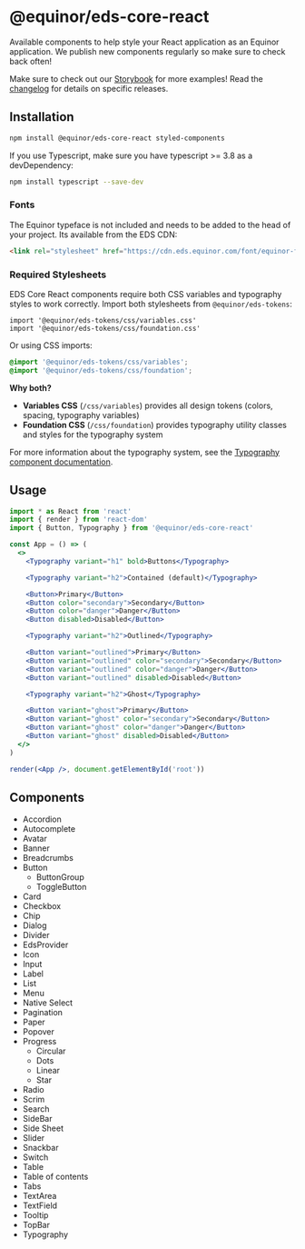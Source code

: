 # @equinor/eds-core-react

Available components to help style your React application as an Equinor application. We publish new components regularly so make sure to check back often!

Make sure to check out our [Storybook](https://storybook.eds.equinor.com/) for more examples!
Read the [changelog](https://github.com/equinor/design-system/blob/main/packages/eds-core-react/CHANGELOG.md) for details on specific releases.

## Installation

```sh
npm install @equinor/eds-core-react styled-components
```
If you use Typescript, make sure you have typescript >= 3.8 as a devDependency:
```sh
npm install typescript --save-dev
```

### Fonts

 The Equinor typeface is not included and needs to be added to the head of your project. Its available from the EDS CDN:

```html
<link rel="stylesheet" href="https://cdn.eds.equinor.com/font/equinor-font.css" />
```

### Required Stylesheets

EDS Core React components require both CSS variables and typography styles to work correctly. Import both stylesheets from `@equinor/eds-tokens`:

```tsx
import '@equinor/eds-tokens/css/variables.css'
import '@equinor/eds-tokens/css/foundation.css'
```

Or using CSS imports:

```css
@import '@equinor/eds-tokens/css/variables';
@import '@equinor/eds-tokens/css/foundation';
```

**Why both?**
- **Variables CSS** (`/css/variables`) provides all design tokens (colors, spacing, typography variables)
- **Foundation CSS** (`/css/foundation`) provides typography utility classes and styles for the typography system

For more information about the typography system, see the [Typography component documentation](./src/components/Typography/README.md).

## Usage

```jsx
import * as React from 'react'
import { render } from 'react-dom'
import { Button, Typography } from '@equinor/eds-core-react'

const App = () => (
  <>
    <Typography variant="h1" bold>Buttons</Typography>

    <Typography variant="h2">Contained (default)</Typography>

    <Button>Primary</Button>
    <Button color="secondary">Secondary</Button>
    <Button color="danger">Danger</Button>
    <Button disabled>Disabled</Button>

    <Typography variant="h2">Outlined</Typography>

    <Button variant="outlined">Primary</Button>
    <Button variant="outlined" color="secondary">Secondary</Button>
    <Button variant="outlined" color="danger">Danger</Button>
    <Button variant="outlined" disabled>Disabled</Button>

    <Typography variant="h2">Ghost</Typography>

    <Button variant="ghost">Primary</Button>
    <Button variant="ghost" color="secondary">Secondary</Button>
    <Button variant="ghost" color="danger">Danger</Button>
    <Button variant="ghost" disabled>Disabled</Button>
  </>
)

render(<App />, document.getElementById('root'))
```


## Components

- Accordion
- Autocomplete
- Avatar
- Banner
- Breadcrumbs
- Button
  - ButtonGroup
  - ToggleButton
- Card
- Checkbox
- Chip
- Dialog
- Divider
- EdsProvider
- Icon
- Input
- Label
- List
- Menu
- Native Select
- Pagination
- Paper
- Popover
- Progress
  - Circular
  - Dots
  - Linear
  - Star
- Radio
- Scrim
- Search
- SideBar
- Side Sheet
- Slider
- Snackbar
- Switch
- Table
- Table of contents
- Tabs
- TextArea
- TextField
- Tooltip
- TopBar
- Typography
